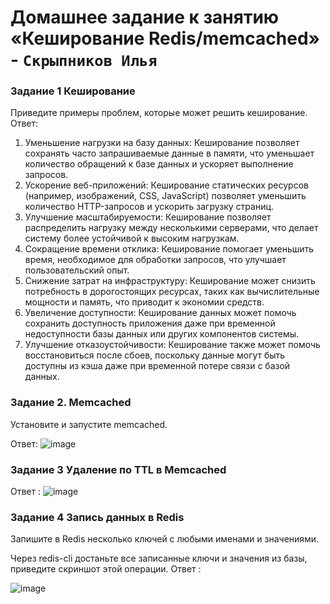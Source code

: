 # Домашнее задание к занятию «Кеширование Redis/memcached» - `Скрыпников Илья`


### Задание 1 Кеширование
Приведите примеры проблем, которые может решить кеширование.
Ответ:
1. Уменьшение нагрузки на базу данных: Кеширование позволяет сохранять часто запрашиваемые данные в памяти, что уменьшает количество обращений к базе данных и ускоряет выполнение запросов.
2. Ускорение веб-приложений: Кеширование статических ресурсов (например, изображений, CSS, JavaScript) позволяет уменьшить количество HTTP-запросов и ускорить загрузку страниц.
3. Улучшение масштабируемости: Кеширование позволяет распределить нагрузку между несколькими серверами, что делает систему более устойчивой к высоким нагрузкам.
4. Сокращение времени отклика: Кеширование помогает уменьшить время, необходимое для обработки запросов, что улучшает пользовательский опыт.
5. Снижение затрат на инфраструктуру: Кеширование может снизить потребность в дорогостоящих ресурсах, таких как вычислительные мощности и память, что приводит к экономии средств.
6. Увеличение доступности: Кеширование данных может помочь сохранить доступность приложения даже при временной недоступности базы данных или других компонентов системы.
7. Улучшение отказоустойчивости: Кеширование также может помочь восстановиться после сбоев, поскольку данные могут быть доступны из кэша даже при временной потере связи с базой данных.

### Задание 2. Memcached
Установите и запустите memcached.

Ответ:
![image](https://github.com/Skrypnikoviv/8-01hw/assets/162264420/e4a9696f-4e8f-4878-9e3b-c20047e82743)

### Задание 3 Удаление по TTL в Memcached

Ответ :
![image](https://github.com/Skrypnikoviv/8-01hw/assets/162264420/21f71c55-f77e-4c93-a8af-5c96bfa80c3a)

   
### Задание 4 Запись данных в Redis
Запишите в Redis несколько ключей с любыми именами и значениями.

Через redis-cli достаньте все записанные ключи и значения из базы, приведите скриншот этой операции.
Ответ :

![image](https://github.com/Skrypnikoviv/8-01hw/assets/162264420/e8e3f76a-ddc6-432a-9bbd-2c7c83e984e9)



